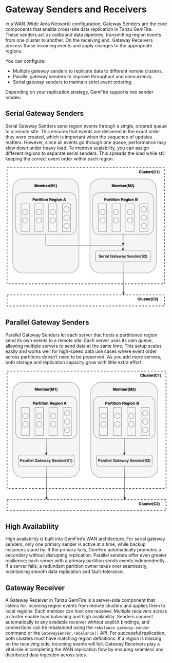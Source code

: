 # Gateway Senders and Receivers

In a WAN (Wide Area Network) configuration, Gateway Senders are the core components that enable cross-site data replication in Tanzu GemFire. These senders act as outbound data pipelines, transmitting region events from one cluster to another. On the receiving end, Gateway Receivers process those incoming events and apply changes to the appropriate regions.

You can configure:

* Multiple gateway senders to replicate data to different remote clusters.
* Parallel gateway senders to improve throughput and concurrency.
* Serial gateway senders to maintain strict event ordering.

Depending on your replication strategy, GemFire supports two sender modes:

## Serial Gateway Senders

Serial Gateway Senders send region events through a single, ordered queue to a remote site. This ensures that events are delivered in the exact order they were created, which is important when the sequence of updates matters. However, since all events go through one queue, performance may slow down under heavy load. To improve scalability, you can assign different regions to separate serial senders. This spreads the load while still keeping the correct event order within each region.

![SGR](images/image2.png)

## Parallel Gateway Senders

Parallel Gateway Senders let each server that hosts a partitioned region send its own events to a remote site. Each server uses its own queue, allowing multiple servers to send data at the same time. This setup scales easily and works well for high-speed data use cases where event order across partitions doesn’t need to be preserved. As you add more servers, both storage and replication capacity grow with little extra effort.

![PGR](images/image3.png)

## High Availability

High availability is built into GemFire’s WAN architecture. For serial gateway senders, only one primary sender is active at a time, while backup instances stand by. If the primary fails, GemFire automatically promotes a secondary without disrupting replication. Parallel senders offer even greater resilience; each server with a primary partition sends events independently. If a server fails, a redundant partition owner takes over seamlessly, maintaining smooth data replication and fault-tolerance.

## Gateway Receiver

A Gateway Receiver in Tanzu GemFire is a server-side component that listens for incoming region events from remote clusters and applies them to local regions. Each member can host one receiver. Multiple receivers across a cluster enable load balancing and high availability. Senders connect automatically to any available receiver without explicit bindings, and connections can be rebalanced using the `rebalance gateway-sender` command or the `GatewaySender.rebalance()` API. For successful replication, both clusters must have matching region definitions. If a region is missing on the receiving side, incoming events will fail. Gateway Receivers play a vital role in completing the WAN replication flow by ensuring seamless and distributed data ingestion across sites.